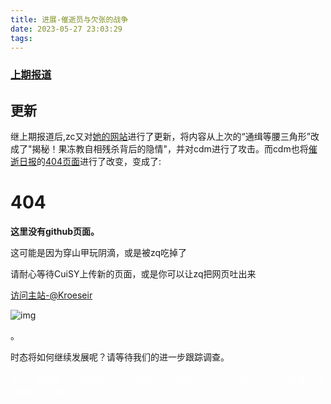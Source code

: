 ```yaml
---
title: 进展-催逝员与欠张的战争
date: 2023-05-27 23:03:29
tags:
---
```


### [上期报道](https://waterdrop142857.github.io/MyNews/2023/05/21/两个互掐的人/)

## 更新

继上期报道后,zc又对[她的网站](ymmmer001.github.io)进行了更新，将内容从上次的“通缉等腰三角形”改成了"揭秘！果冻教自相残杀背后的隐情"，并对cdm进行了攻击。而cdm也将[催逝日报](kroeseir.github.io/news/)的[404页面](https://kroeseir.github.io/cyb)进行了改变，变成了:

# 404

**这里没有github页面。**

这可能是因为穿山甲玩阴滴，或是被zq吃掉了

请耐心等待CuiSY上传新的页面，或是你可以让zq把网页吐出来

[访问主站-@Kroeseir](https://kroeseir.github.io/)

![img](https://files.superbed.cn/store/superbed/11/10/64718322f024cca173a61110.png)



。

时态将如何继续发展呢？请等待我们的进一步跟踪调查。

<p style="color:white;"> (P.S.) 本报绝不会偏袒任何一方或向另一方泄露对方的不利材料。我们只是客观而冷静的记录者。</p>

